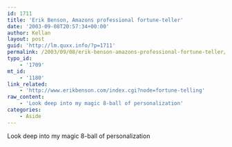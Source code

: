 ```yaml
---
id: 1711
title: 'Erik Benson, Amazons professional fortune-teller'
date: '2003-09-08T20:57:34+00:00'
author: Kellan
layout: post
guid: 'http://lm.quxx.info/?p=1711'
permalink: /2003/09/08/erik-benson-amazons-professional-fortune-teller/
typo_id:
    - '1709'
mt_id:
    - '1180'
link_related:
    - 'http://www.erikbenson.com/index.cgi?node=fortune-telling'
raw_content:
    - 'Look deep into my magic 8-ball of personalization'
categories:
    - Aside
---
```


Look deep into my magic 8-ball of personalization